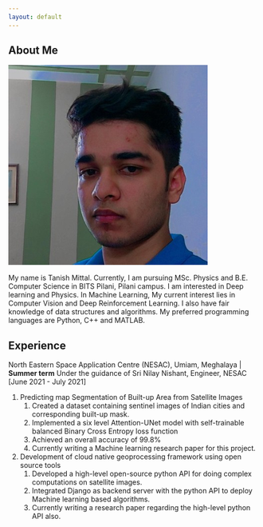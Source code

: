 ```yaml
---
layout: default
---
```


## About Me

<img class="profile-picture" src="me.jpg">

My name is Tanish Mittal. Currently, I am pursuing MSc. Physics and B.E. Computer Science in BITS Pilani, Pilani campus. I am interested in Deep learning and Physics. In Machine Learning, My current interest lies in Computer Vision and Deep Reinforcement Learning.  I also have fair knowledge of data structures and algorithms. My preferred programming languages are Python, C++ and MATLAB.

## Experience
North Eastern Space Application Centre (NESAC), Umiam, Meghalaya | **Summer term**
Under the guidance of Sri Nilay Nishant, Engineer, NESAC [June 2021 - July 2021]
1. Predicting map Segmentation of Built-up Area from Satellite Images
    1. Created a dataset containing sentinel images of Indian cities and corresponding built-up mask.
    1. Implemented a six level Attention-UNet model with self-trainable balanced Binary Cross Entropy loss function
    1. Achieved an overall accuracy of 99.8%
    1. Currently writing a Machine learning research paper for this project.
1. Development of cloud native geoprocessing framework using open source tools
    1. Developed a high-level open-source python API for doing complex computations on satellite images.
    1. Integrated Django as backend server with the python API to deploy Machine learning based algorithms.
    1. Currently writing a research paper regarding the high-level python API also.

<!-- ## Research Interest

Lorem ipsum dolor sit amet, consectetur adipiscing elit. Aliquam finibus ipsum ac erat aliquam dapibus. Vestibulum vehicula placerat ex, a consectetur odio pharetra quis. Mauris id urna ante. Fusce pharetra diam ac nisi aliquet, vel egestas ex iaculis. Pellentesque laoreet cursus tellus sed pellentesque. Praesent a rhoncus elit. Nunc ipsum nisl, consequat sit amet pretium quis, gravida id ipsum.


<!-- ## Publications

1. F.Bar, J.Doe: Effects of having a placeholder of a name
2. S.Holmes, J.Watson: Consequences of living with a sociopath in London -->

<!-- ## Typography

This is a [link](http://google.com). Something *italics* and something **bold**.

Here is a table

Year | Award | Category
-----|-------|--------
2014 | Emmy  | Won Outstanding Lead Actor in a miniseries or a movie
2015 | BAFTA | Nominated for Best Leading Actor for Sherlock
2014 | Satellite | Won Best Actor miniseries or television film -->

<!-- Here is a horizontal rule

---

Here is a blockquote

> To a great mind, nothing is little

## References

* Foo Bar: Head of Department, Placeholder Names, Lorem
* John Doe: Associate Professor, Department of Computer Science, Ipsum
 -->
 
